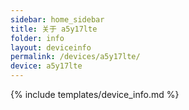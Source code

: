 ```yaml
---
sidebar: home_sidebar
title: 关于 a5y17lte
folder: info
layout: deviceinfo
permalink: /devices/a5y17lte/
device: a5y17lte
---
```

{% include templates/device_info.md %}

